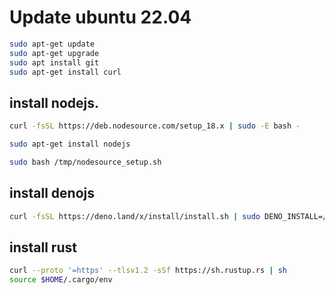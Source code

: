 # Update ubuntu 22.04
``` sh
sudo apt-get update
sudo apt-get upgrade
sudo apt install git
sudo apt-get install curl
```

## install nodejs.
``` sh
curl -fsSL https://deb.nodesource.com/setup_18.x | sudo -E bash -
```

``` sh
sudo apt-get install nodejs
```

``` sh
sudo bash /tmp/nodesource_setup.sh
```

## install denojs
``` sh
curl -fsSL https://deno.land/x/install/install.sh | sudo DENO_INSTALL=/usr/local sh
```

## install rust
``` sh
curl --proto '=https' --tlsv1.2 -sSf https://sh.rustup.rs | sh
source $HOME/.cargo/env 
```
